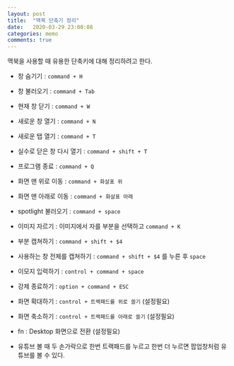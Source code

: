```yaml
---
layout: post
title:  "맥북 단축기 정리"
date:   2020-03-29 23:00:08
categories: memo
comments: true
---
```


맥북을 사용할 때 유용한 단축키에 대해 정리하려고 한다.

- 창 숨기기 : `command + H` <br>
- 창 불러오기 : `command + Tab` <br>
- 현재 창 닫기 : `command + W` <br>
- 새로운 창 열기 : `command + N` <br>
- 새로운 탭 열기 : `command + T` <br>
- 실수로 닫은 창 다시 열기 : `command + shift + T` 
- 프로그램 종료 :  `command + Q` <br>
- 화면 맨 위로 이동 : `command + 화살표 위` <br>
- 화면 맨 아래로 이동 : `command + 화살표 아래` <br>
- spotlight 불러오기 : `command + space` <br>
- 이미지 자르기 : 이미지에서 자를 부분을 선택하고 `command + K` <br>
- 부분 캡쳐하기 : `command + shift + $4` <br>
- 사용하는 창 전체를 캡쳐하기 : `command + shift + $4` 를 누른 후 `space` <br>
- 이모지 입력하기 : `control + command + space` <br>
- 강제 종료하기 : `option + command + ESC` <br>
- 화면 확대하기 : `control + 트랙패드를 위로 쓸기` (설정필요) <br>
- 화면 축소하기 : `control + 트랙패드를 아래로 쓸기` (설정필요)<br>
- fn : Desktop 화면으로 전환 (설정필요)<br>

- 유튜브 볼 때 두 손가락으로 한번 트랙패드를 누르고 한번 더 누르면 팝업창처럼 유튜브를 볼 수 있다.

